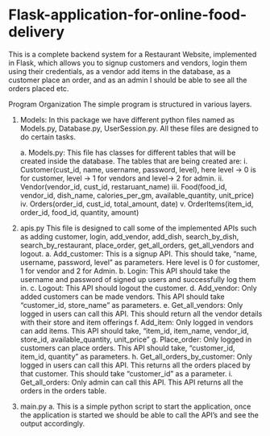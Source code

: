 # Flask-application-for-online-food-delivery

This is a complete backend system for a Restaurant Website, implemented in Flask, which allows you to signup
customers and vendors, login them using their credentials, as a vendor add items in the
database, as a customer place an order, and as an admin I should be able to see all the orders
placed etc.

Program Organization
The simple program is structured in various layers.

1. Models: In this package we have different python files named as Models.py,
Database.py, UserSession.py. All these files are designed to do certain tasks.

    a. Models.py: This file has classes for different tables that will be created inside the
    database. The tables that are being created are:
      i. Customer(cust_id, name, username, password, level), here level → 0 is
        for customer, level → 1 for vendors and level→ 2 for admin.
      ii. Vendor(vendor_id, cust_id, restaruant_name)
      iii. Food(food_id, vendor_id, dish_name, calories_per_gm,
        available_quantity, unit_price)
      iv. Orders(order_id, cust_id, total_amount, date)
      v. OrderItems(item_id, order_id, food_id, quantity, amount)

2. apis.py
This file is designed to call some of the implemented APIs such as adding
customer, login, add_vendor, add_dish, search_by_dish, search_by_restaurant,
place_order, get_all_orders, get_all_vendors and logout.
    a. Add_customer: This is a signup API. This should take, “name, username,
    password, level” as parameters. Here level is 0 for customer, 1 for vendor and 2
    for Admin.
    b. Login: This API should take the username and password of signed up users and
    successfully log them in.
    c. Logout: This API should logout the customer.
    d. Add_vendor: Only added customers can be made vendors. This API should take
    “customer_id, store_name” as parameters.
    e. Get_all_vendors: Only logged in users can call this API. This should return all
    the vendor details with their store and item offerings
    f. Add_item: Only logged in vendors can add items. This API should take, “item_id,
    item_name, vendor_id, store_id, available_quantity, unit_price”
    g. Place_order: Only logged in customers can place orders. This API should take,
    “customer_id, item_id, quantity” as parameters.
    h. Get_all_orders_by_customer: Only logged in users can call this API. This
    returns all the orders placed by that customer. This should take “customer_id” as
    a parameter.
    i. Get_all_orders: Only admin can call this API. This API returns all the orders in
    the orders table.

3. main.py
  a. This is a simple python script to start the application, once the application is
  started we should be able to call the API’s and see the output accordingly.


